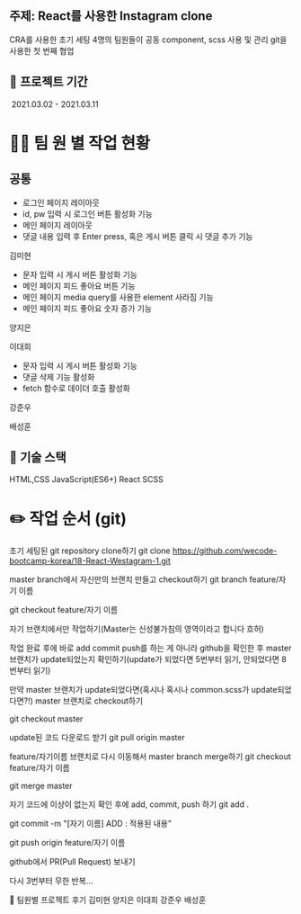 ## 주제: React를 사용한 Instagram clone

CRA를 사용한 초기 세팅
4명의 팀원들이 공동 component, scss 사용 및 관리
git을 사용한 첫 번째 협업

## 📅 프로젝트 기간

​ 2021.03.02 - 2021.03.11

# 👨‍💻 팀 원 별 작업 현황

## 공통
- 로그인 페이지 레이아웃
- id, pw 입력 시 로그인 버튼 활성화 기능
- 메인 페이지 레이아웃
- 댓글 내용 입력 후 Enter press, 혹은 게시 버튼 클릭 시 댓글 추가 기능

김미현
- 문자 입력 시 게시 버튼 활성화 기능
- 메인 페이지 피드 좋아요 버튼 기능
- 메인 페이지 media query를 사용한 element 사라짐 기능
- 메인 페이지 피드 좋아요 숫자 증가 기능

양지은

이대희
- 문자 입력 시 게시 버튼 활성화 기능
- 댓글 삭제 기능 활성화
- fetch 함수로 데이더 호출 활성화

강준우

배성훈


## 🔧 기술 스택
HTML,CSS
JavaScript(ES6+)
React
SCSS


# ✏️ 작업 순서 (git)
초기 세팅된 git repository clone하기
git clone https://github.com/wecode-bootcamp-korea/18-React-Westagram-1.git

master branch에서 자신만의 브랜치 만들고 checkout하기
git branch feature/자기 이름

git checkout feature/자기 이름

자기 브랜치에서만 작업하기(Master는 신성불가침의 영역이라고 합니다 흐허)

작업 완료 후에 바로 add commit push를 하는 게 아니라 github을 확인한 후 master 브랜치가 update되었는지 확인하기(update가 되었다면 5번부터 읽기, 안되었다면 8번부터 읽기)

만약 master 브랜치가 update되었다면(혹시나 혹시나 common.scss가 update되었다면?!) master 브랜치로 checkout하기

git checkout master

update된 코드 다운로드 받기
git pull origin master

feature/자기이름 브랜치로 다시 이동해서 master branch merge하기
git checkout feature/자기 이름

git merge master

자기 코드에 이상이 없는지 확인 후에 add, commit, push 하기
git add .

git commit -m "[자기 이름] ADD : 적용된 내용"

git push origin feature/자기 이름

github에서 PR(Pull Request) 보내기

다시 3번부터 무한 반복...

📕 팀원별 프로젝트 후기
김미현
양지은
이대희
강준우
배성훈
